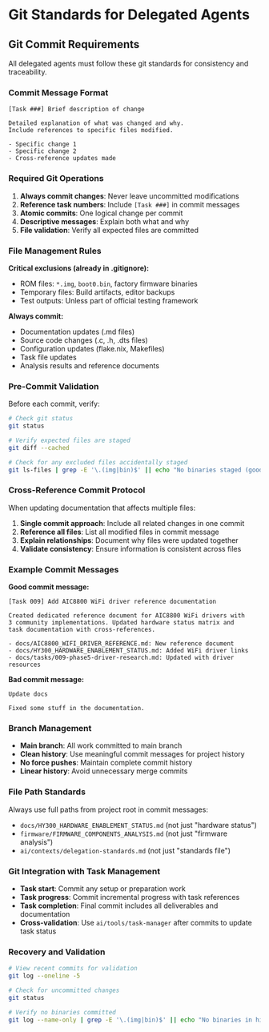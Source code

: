 # Git Standards for Delegated Agents

## Git Commit Requirements
All delegated agents must follow these git standards for consistency and traceability.

### Commit Message Format
```
[Task ###] Brief description of change

Detailed explanation of what was changed and why.
Include references to specific files modified.

- Specific change 1
- Specific change 2
- Cross-reference updates made
```

### Required Git Operations
1. **Always commit changes**: Never leave uncommitted modifications
2. **Reference task numbers**: Include `[Task ###]` in commit messages
3. **Atomic commits**: One logical change per commit
4. **Descriptive messages**: Explain both what and why
5. **File validation**: Verify all expected files are committed

### File Management Rules
**Critical exclusions (already in .gitignore):**
- ROM files: `*.img`, `boot0.bin`, factory firmware binaries
- Temporary files: Build artifacts, editor backups
- Test outputs: Unless part of official testing framework

**Always commit:**
- Documentation updates (.md files)
- Source code changes (.c, .h, .dts files)
- Configuration updates (flake.nix, Makefiles)
- Task file updates
- Analysis results and reference documents

### Pre-Commit Validation
Before each commit, verify:
```bash
# Check git status
git status

# Verify expected files are staged
git diff --cached

# Check for any excluded files accidentally staged
git ls-files | grep -E '\.(img|bin)$' || echo "No binaries staged (good)"
```

### Cross-Reference Commit Protocol
When updating documentation that affects multiple files:
1. **Single commit approach**: Include all related changes in one commit
2. **Reference all files**: List all modified files in commit message
3. **Explain relationships**: Document why files were updated together
4. **Validate consistency**: Ensure information is consistent across files

### Example Commit Messages

**Good commit message:**
```
[Task 009] Add AIC8800 WiFi driver reference documentation

Created dedicated reference document for AIC8800 WiFi drivers with
3 community implementations. Updated hardware status matrix and
task documentation with cross-references.

- docs/AIC8800_WIFI_DRIVER_REFERENCE.md: New reference document
- docs/HY300_HARDWARE_ENABLEMENT_STATUS.md: Added WiFi driver links
- docs/tasks/009-phase5-driver-research.md: Updated with driver resources
```

**Bad commit message:**
```
Update docs

Fixed some stuff in the documentation.
```

### Branch Management
- **Main branch**: All work committed to main branch
- **Clean history**: Use meaningful commit messages for project history
- **No force pushes**: Maintain complete commit history
- **Linear history**: Avoid unnecessary merge commits

### File Path Standards
Always use full paths from project root in commit messages:
- `docs/HY300_HARDWARE_ENABLEMENT_STATUS.md` (not just "hardware status")
- `firmware/FIRMWARE_COMPONENTS_ANALYSIS.md` (not just "firmware analysis")
- `ai/contexts/delegation-standards.md` (not just "standards file")

### Git Integration with Task Management
- **Task start**: Commit any setup or preparation work
- **Task progress**: Commit incremental progress with task references
- **Task completion**: Final commit includes all deliverables and documentation
- **Cross-validation**: Use `ai/tools/task-manager` after commits to update task status

### Recovery and Validation
```bash
# View recent commits for validation
git log --oneline -5

# Check for uncommitted changes
git status

# Verify no binaries committed
git log --name-only | grep -E '\.(img|bin)$' || echo "No binaries in history (good)"
```